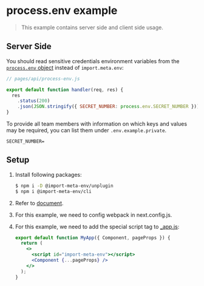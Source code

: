 # process.env example

> This example contains server side and client side usage.

## Server Side

You should read sensitive credentials environment variables from the [`process.env` object](https://nodejs.org/dist/latest-v8.x/docs/api/process.html#process_process_env) instead of `import.meta.env`:

```js
// pages/api/process-env.js

export default function handler(req, res) {
  res
    .status(200)
    .json(JSON.stringify({ SECRET_NUMBER: process.env.SECRET_NUMBER }));
}
```

To provide all team members with information on which keys and values may be required,
you can list them under `.env.example.private`.

```
SECRET_NUMBER=
```

## Setup

1. Install following packages:

   ```sh
   $ npm i -D @import-meta-env/unplugin
   $ npm i @import-meta-env/cli
   ```

1. Refer to [document](https://iendeavor.github.io/import-meta-env/guide/getting-started/introduction.html).

1. For this example, we need to config webpack in next.config.js.

1. For this example, we need to add the special script tag to [\_app.js](./pages/_app.js):

   ```jsx
   export default function MyApp({ Component, pageProps }) {
     return (
       <>
         <script id="import-meta-env"></script>
         <Component {...pageProps} />
       </>
     );
   }
   ```
